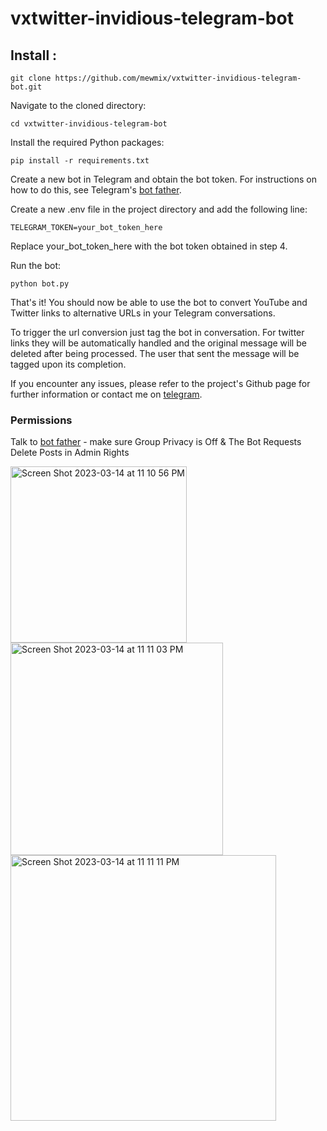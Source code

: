 
# vxtwitter-invidious-telegram-bot


## Install :

```
git clone https://github.com/mewmix/vxtwitter-invidious-telegram-bot.git
````
Navigate to the cloned directory:


```
cd vxtwitter-invidious-telegram-bot
```
Install the required Python packages:

```
pip install -r requirements.txt
```
Create a new bot in Telegram and obtain the bot token. For instructions on how to do this, see Telegram's [bot father](https://t.me/botfather).

Create a new .env file in the project directory and add the following line:

```
TELEGRAM_TOKEN=your_bot_token_here
```
Replace your_bot_token_here with the bot token obtained in step 4.

Run the bot:

```
python bot.py
```
That's it! You should now be able to use the bot to convert YouTube and Twitter links to alternative URLs in your Telegram conversations. 

To trigger the url conversion just tag the bot in conversation. For twitter links they will be automatically handled and the original message will be deleted after being processed. The user that sent the message will be tagged upon its completion.



If you encounter any issues, please refer to the project's Github page for further information or contact me on [telegram](https://t.me/s/ze_rg).

### Permissions
Talk to [bot father](https://t.me/botfather) - make sure Group Privacy is Off & The Bot Requests Delete Posts in Admin Rights

<img width="282" alt="Screen Shot 2023-03-14 at 11 10 56 PM" src="https://user-images.githubusercontent.com/42463809/225224122-d087f9e0-e8f8-4ebe-9eb3-7af11b54a5f0.png">

<img width="340" alt="Screen Shot 2023-03-14 at 11 11 03 PM" src="https://user-images.githubusercontent.com/42463809/225224120-3334e30e-a0c7-406c-bef6-7186c2731bc4.png">

<img width="425" alt="Screen Shot 2023-03-14 at 11 11 11 PM" src="https://user-images.githubusercontent.com/42463809/225224118-eaad0628-b9e1-49b9-9741-113bbdbdafcd.png">
